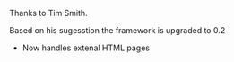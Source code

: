 Thanks to Tim Smith.

Based on his sugesstion the framework is upgraded to 0.2
 - Now handles extenal HTML pages